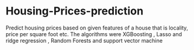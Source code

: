 # Housing-Prices-prediction
Predict housing prices based on given features of a house that is locality, price per square foot etc.
The algorithms were XGBoosting , Lasso and ridge regression , Random Forests and support vector machine
